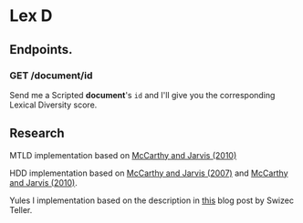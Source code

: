 # Lex D



## Endpoints.

### GET /document/id

Send me a Scripted **document**'s `id` and I'll give you the corresponding Lexical Diversity score.

## Research

MTLD implementation based on [McCarthy and Jarvis (2010)](http://link.springer.com/article/10.3758%2FBRM.42.2.381)

HDD implementation based on [McCarthy and Jarvis (2007)](http://ltj.sagepub.com/content/24/4/459.short?patientinform-links=yes&legid=spltj;24/4/459) and [McCarthy and Jarvis (2010)](http://link.springer.com/article/10.3758%2FBRM.42.2.381).

Yules I implementation based on the description in [this](http://swizec.com/blog/measuring-vocabulary-richness-with-python/swizec/2528) blog post by Swizec Teller.
